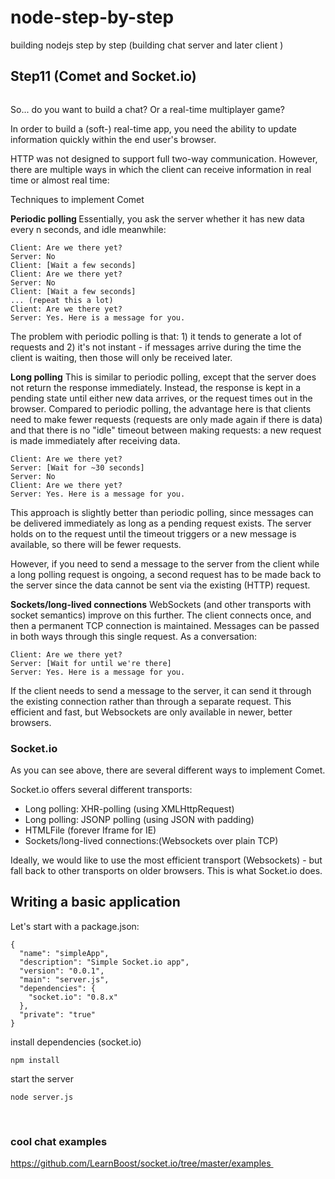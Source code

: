 node-step-by-step
=================

building nodejs step by step (building chat server and later client )


## Step11 (Comet and Socket.io)

<a href="http://socket.io">
  <img src="info0.png" alt="">
</a>



So... do you want to build a chat? Or a real-time multiplayer game?

In order to build a (soft-) real-time app, you need the ability to update information quickly within the end user's browser.

HTTP was not designed to support full two-way communication. However, there are multiple ways in which the client can receive information in real time or almost real time:

Techniques to implement Comet

<strong>Periodic polling </strong> Essentially, you ask the server whether it has new data every n seconds, and idle meanwhile:

    Client: Are we there yet?
    Server: No
    Client: [Wait a few seconds]
    Client: Are we there yet?
    Server: No
    Client: [Wait a few seconds]
    ... (repeat this a lot)
    Client: Are we there yet?
    Server: Yes. Here is a message for you.


The problem with periodic polling is that: 1) it tends to generate a lot of requests and 2) it's not instant - if messages arrive during the time the client is waiting, then those will only be received later.

<strong>Long polling</strong> This is similar to periodic polling, except that the server does not return the response immediately. Instead, the response is kept in a pending state until either new data arrives, or the request times out in the browser. Compared to periodic polling, the advantage here is that clients need to make fewer requests (requests are only made again if there is data) and that there is no "idle" timeout between making requests: a new request is made immediately after receiving data.

    Client: Are we there yet?
    Server: [Wait for ~30 seconds]
    Server: No
    Client: Are we there yet?
    Server: Yes. Here is a message for you.

This approach is slightly better than periodic polling, since messages can be delivered immediately as long as a pending request exists. The server holds on to the request until the timeout triggers or a new message is available, so there will be fewer requests.


However, if you need to send a message to the server from the client while a long polling request is ongoing, a second request has to be made back to the server since the data cannot be sent via the existing (HTTP) request.

<strong>Sockets/long-lived connections</strong> WebSockets (and other transports with socket semantics) improve on this further. The client connects once, and then a permanent TCP connection is maintained. Messages can be passed in both ways through this single request. As a conversation:

    Client: Are we there yet?
    Server: [Wait for until we're there]
    Server: Yes. Here is a message for you.

If the client needs to send a message to the server, it can send it through the existing connection rather than through a separate request. This efficient and fast, but Websockets are only available in newer, better browsers.


### Socket.io

As you can see above, there are several different ways to implement Comet.

Socket.io offers several different transports:

* Long polling: XHR-polling (using XMLHttpRequest)
* Long polling: JSONP polling (using JSON with padding)
* HTMLFile (forever Iframe for IE)
* Sockets/long-lived connections:(Websockets over plain TCP)  


Ideally, we would like to use the most efficient transport (Websockets) - but fall back to other transports on older browsers. This is what Socket.io does.

## Writing a basic application

Let's start with a package.json:

    {
      "name": "simpleApp",
      "description": "Simple Socket.io app",
      "version": "0.0.1",
      "main": "server.js",
      "dependencies": {
        "socket.io": "0.8.x"
      },
      "private": "true"
    }


install dependencies (socket.io)

    npm install 

start the server

    node server.js


<img src="info.png" alt="">

<img src="info3.png" alt="">

<img src="info1.png" alt="">

<img src="info2.png" alt="">






### cool chat examples 

<a href="https://github.com/LearnBoost/socket.io/tree/master/examples">
  https://github.com/LearnBoost/socket.io/tree/master/examples
</a> 



<img src="info4.png" alt="">


<img src="info5.png" alt="">














